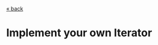 [« back](../README.md#do-you-need-to-know-how-to-implement-design-patterns)
# Implement your own Iterator